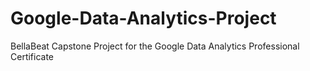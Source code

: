 # Google-Data-Analytics-Project
BellaBeat Capstone Project for the Google Data Analytics Professional Certificate
